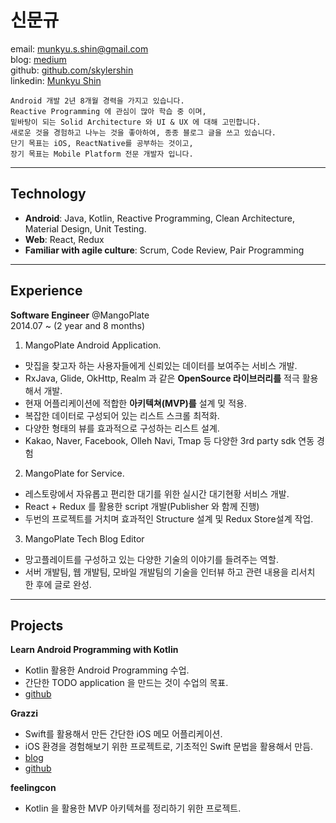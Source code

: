 # 신문규
email: munkyu.s.shin@gmail.com  
blog: [medium](https://medium.com/@Munkyu)  
github: [github.com/skylershin](github.com/skylershin)  
linkedin: [Munkyu Shin](https://www.linkedin.com/in/munkyu-shin-a4990683/)

    Android 개발 2년 8개월 경력을 가지고 있습니다.
    Reactive Programming 에 관심이 많아 학습 중 이며,
    밑바탕이 되는 Solid Architecture 와 UI & UX 에 대해 고민합니다.
    새로운 것을 경험하고 나누는 것을 좋아하여, 종종 블로그 글을 쓰고 있습니다.
    단기 목표는 iOS, ReactNative를 공부하는 것이고,
    장기 목표는 Mobile Platform 전문 개발자 입니다.
----
## Technology
  * **Android**: Java, Kotlin, Reactive Programming, Clean Architecture, Material Design, Unit Testing.
  * **Web**: React, Redux
  * **Familiar with agile culture**: Scrum, Code Review, Pair Programming

----
## Experience
**Software Engineer**  @MangoPlate  
2014.07 ~ (2 year and 8 months)  

1. MangoPlate Android Application.  
  * 맛집을 찾고자 하는 사용자들에게 신뢰있는 데이터를 보여주는 서비스 개발.
  * RxJava, Glide, OkHttp, Realm 과 같은 **OpenSource 라이브러리를** 적극 활용해서 개발.
  * 현재 어플리케이션에 적합한 **아키텍쳐(MVP)를** 설계 밎 적용.
  * 복잡한 데이터로 구성되어 있는 리스트 스크롤 최적화.
  * 다양한 형태의 뷰를 효과적으로 구성하는 리스트 설계.
  * Kakao, Naver, Facebook, Olleh Navi, Tmap 등 다양한 3rd party sdk 연동 경험  
2. MangoPlate for Service.
  * 레스토랑에서 자유롭고 편리한 대기를 위한 실시간 대기현황 서비스 개발.
  * React + Redux 를 활용한 script 개발(Publisher 와 함께 진행)
  * 두번의 프로젝트를 거치며 효과적인 Structure 설계 및 Redux Store설계 작업.
3. MangoPlate Tech Blog Editor
  * 망고플레이트를 구성하고 있는 다양한 기술의 이야기를 들려주는 역할.
  * 서버 개발팀, 웹 개발팀, 모바일 개발팀의 기술을 인터뷰 하고 관련 내용을 리서치 한 후에 글로 완성.

----
## Projects
**Learn Android Programming with Kotlin**

*  Kotlin 활용한 Android Programming 수업.
* 간단한 TODO application 을 만드는 것이 수업의 목표.  
* [github](https://github.com/skylershin/kotlin-android-sample)

**Grazzi**

* Swift를 활용해서 만든 간단한 iOS 메모 어플리케이션.
* iOS 환경을 경험해보기 위한 프로젝트로, 기초적인 Swift 문법을 활용해서 만듬.
* [blog](https://medium.com/@Munkyu/나의-첫-ios-application-grazzi-97ed4304e8ae#.tdsyaov2z)
* [github](https://github.com/Nexters/DailyHappy)

**feelingcon**   

* Kotlin 을 활용한 MVP 아키텍쳐를 정리하기 위한 프로젝트.
